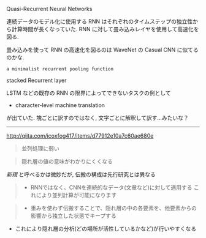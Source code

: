 Quasi-Recurrent Neural Networks

連続データのモデル化に使用する RNN はそれぞれのタイムステップの独立性から計算時間が長くなっていた.
RNN に対して畳み込みレイヤを使用して高速化を図る.

畳み込みを使って RNN の高速化を図るのは WaveNet の Casual CNN に似てるのかな.

`a minimalist recurrent pooling function`

stacked Recurrent layer

LSTM などの既存の RNN の限界によってできないタスクの例として

- character-level machine translation

が出ていた.
塊ごとに訳すのではなく, 文字ごとに解釈して訳す...みたいな？


---

http://qiita.com/icoxfog417/items/d77912e10a7c60ae680e

> 並列処理に弱い

> 隠れ層の値の意味がわかりにくくなる

*新規* と呼べるかは微妙だが, 伝搬の構成は先行研究とは異なる

> - RNNではなく、CNNを連続的なデータ(文章など)に対して適用する
これにより並列計算が可能になります

>- 重みを使わず伝搬することで、隠れ層の中の各要素を、他要素からの影響から独立した状態でキープする
  - これにより隠れ層の分析(どの場所が活性しているかなど)が行いやすくなる
